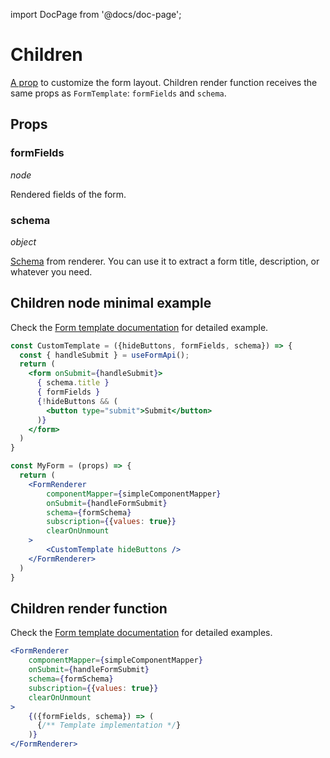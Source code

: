 import DocPage from '@docs/doc-page';

<DocPage>

# Children

[A prop](/components/renderer#children) to customize the form layout. Children render function receives the same props as `FormTemplate`:&nbsp;`formFields` and `schema`.

## Props

### formFields

*node*

Rendered fields of the form.

### schema

*object*

[Schema](/components/renderer#schema) from renderer. You can use it to extract a form title, description, or whatever you need.

## Children node minimal example

Check the [Form template documentation](/components/form-template) for detailed example.

```jsx
const CustomTemplate = ({hideButtons, formFields, schema}) => {
  const { handleSubmit } = useFormApi();
  return (
    <form onSubmit={handleSubmit}>
      { schema.title }
      { formFields }
      {!hideButtons && (
        <button type="submit">Submit</button>
      )}
    </form>
  )
}

const MyForm = (props) => {
  return (
    <FormRenderer
        componentMapper={simpleComponentMapper}
        onSubmit={handleFormSubmit}
        schema={formSchema}
        subscription={{values: true}}
        clearOnUnmount
    >
        <CustomTemplate hideButtons />
    </FormRenderer>
  )
}
```

## Children render function

Check the [Form template documentation](/components/form-template) for detailed examples.

```jsx
<FormRenderer
    componentMapper={simpleComponentMapper}
    onSubmit={handleFormSubmit}
    schema={formSchema}
    subscription={{values: true}}
    clearOnUnmount
>
    {({formFields, schema}) => (
      {/** Template implementation */}
    )}
</FormRenderer>
```

</DocPage>
